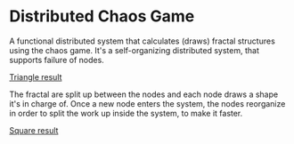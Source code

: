 # Distributed Chaos Game

A functional distributed system that calculates (draws) fractal structures using the chaos game. It's a self-organizing distributed system, that supports failure of nodes.

[Triangle result](./triangle.png)

The fractal are split up between the nodes and each node draws a shape it's in charge of. Once a new node enters the system, the nodes reorganize in order to split the work up inside the system, to make it faster.

[Square result](./square.png)
